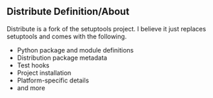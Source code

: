 ## Distribute Definition/About
Distribute is a fork of the setuptools project. I believe it just replaces
setuptools and comes with the following.

- Python package and module definitions
- Distribution package metadata
- Test hooks
- Project installation
- Platform-specific details
- and more 

